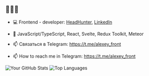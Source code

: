 ## 👋👋👋

- 💻 Frontend - developer: 
  [HeadHunter](https://hh.ru/resume/239c9d37ff0dd203ce0039ed1f61487039524b), [LinkedIn](https://www.linkedin.com/in/alexey-kukrus/)

- 💬 JavaScript/TypeScript, React, Svelte, Redux Toolkit, Meteor 

- 📫 Связаться в Telegram: https://t.me/alexey_front
- 📫 How to reach me in Telegram: https://t.me/alexey_front

![Your GitHub Stats](https://github-readme-stats.vercel.app/api?username=AlexeyKukrus)
![Top Languages](https://github-readme-stats.vercel.app/api/top-langs/?username=AlexeyKukrus)
